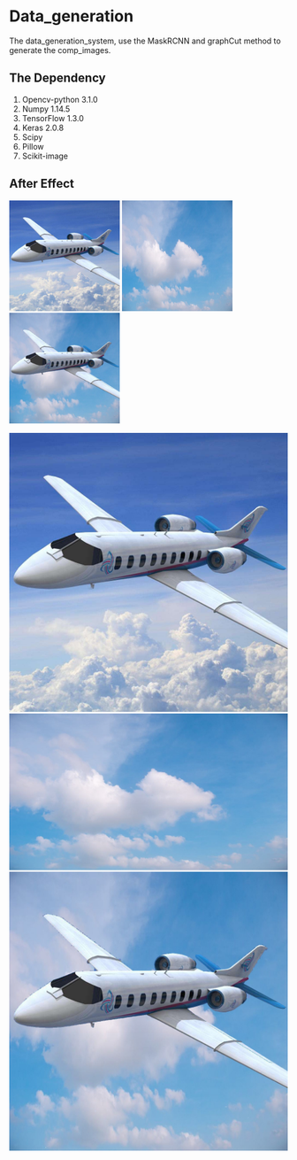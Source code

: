 # Data_generation
The data_generation_system, use the MaskRCNN and graphCut method to generate the comp_images.

## The Dependency
1. Opencv-python 3.1.0
2. Numpy 1.14.5
3. TensorFlow 1.3.0
4. Keras 2.0.8 
5. Scipy
6. Pillow
7. Scikit-image

## After Effect
<img src="https://github.com/Hongyun1993/Data_generation/blob/master/images/2.jpeg" width = "200" height = "200" div align=left/>
<img src="https://github.com/Hongyun1993/Data_generation/blob/master/background/11.jpeg" width = "200" height = "200" div align=left/>
<img src="https://github.com/Hongyun1993/Data_generation/blob/master/results/2_11.jpeg" width = "200" height = "200" div align=left/>

![The input image](https://github.com/Hongyun1993/Data_generation/blob/master/images/2.jpeg)
![The background](https://github.com/Hongyun1993/Data_generation/blob/master/background/11.jpeg)
![The comp image](https://github.com/Hongyun1993/Data_generation/blob/master/results/2_11.jpeg)
